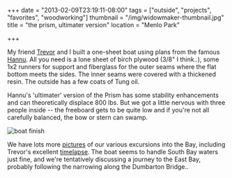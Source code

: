 +++
date = "2013-02-09T23:19:11-08:00"
tags = ["outside", "projects", "favorites", "woodworking"]
thumbnail = "/img/widowmaker-thumbnail.jpg"
title = "the prism, ultimater version"
location = "Menlo Park"

+++

My friend [Trevor](http://trevorshp.com) and I
built a one-sheet boat using plans from the famous [Hannu](http://koti.kapsi.fi/hvartial/oss2/oss2.htm).
All you need is a lone sheet of birch plywood (3/8" I think..),
some 1x2 runners for support and fiberglass for the outer seams where the flat bottom meets the sides.
The inner seams were covered with a thickened resin. The outside has a few coats of Tung oil.

<!--more-->

Hannu's 'ultimater' version of the Prism has some stability enhancements and can theoretically displace 800 lbs.
But we got a little nervous with three people inside --
the freeboard gets to be quite low and if you're not all carefully balanced, the bow or stern can swamp.

![boat finish](/img/boat-finish.jpg)

We have lots more [pictures](https://plus.google.com/photos/104532315857990767595/albums/5833521596572962657)
of our various excursions into the Bay,
including Trevor's excellent [timelapse](https://plus.google.com/photos/104532315857990767595/albums/5833521596572962657/5843564031949934738).
The boat seems to handle South Bay waters just fine, and we're tentatively discussing a journey to the East Bay,
probably following the narrowing along the Dumbarton Bridge..
